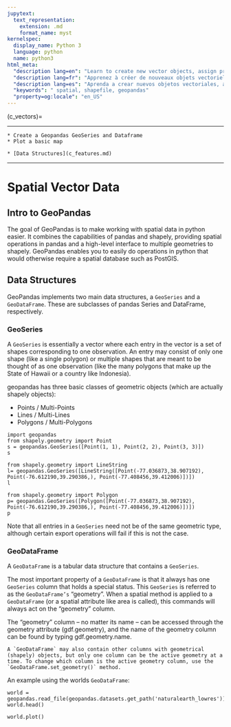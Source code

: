 ```yaml
---
jupytext:
  text_representation:
    extension: .md
    format_name: myst
kernelspec:
  display_name: Python 3
  language: python
  name: python3
html_meta:
  "description lang=en": "Learn to create new vector objects, assign projections or CRS, and write them to a shapefile or geojson. We also cover creating basic maps with points, lines and polygons."
  "description lang=fr": "Apprenez à créer de nouveaux objets vectoriels, à attribuer des projections ou à des CRS et à les écrire dans un fichier de formes ou un geojson. Nous couvrons également la création de cartes de base avec des points, des lignes et des polygones."
  "description lang=es": "Aprenda a crear nuevos objetos vectoriales, asigne proyecciones o CRS y escríbalos en un shapefile o geojson. También cubrimos la creación de mapas básicos con puntos, líneas y polígonos."
  "keywords": " spatial, shapefile, geopandas"
  "property=og:locale": "en_US"
---
```


(c_vectors)=


---------------
```{admonition} Learning Objectives
* Create a Geopandas GeoSeries and Dataframe
* Plot a basic map 
```
```{admonition} Review
* [Data Structures](c_features.md)
```
--------------

# Spatial Vector Data 

## Intro to GeoPandas

The goal of GeoPandas is to make working with spatial data in python easier. It combines the capabilities of pandas and shapely, providing spatial operations in pandas and a high-level interface to multiple geometries to shapely. GeoPandas enables you to easily do operations in python that would otherwise require a spatial database such as PostGIS.

## Data Structures

GeoPandas implements two main data structures, a `GeoSeries` and a `GeoDataFrame`. These are subclasses of pandas Series and DataFrame, respectively.

### GeoSeries

A `GeoSeries` is essentially a vector where each entry in the vector is a set of shapes corresponding to one observation. An entry may consist of only one shape (like a single polygon) or multiple shapes that are meant to be thought of as one observation (like the many polygons that make up the State of Hawaii or a country like Indonesia).

geopandas has three basic classes of geometric objects (which are actually shapely objects):

* Points / Multi-Points
* Lines / Multi-Lines
* Polygons / Multi-Polygons

```{code-cell} ipython3
import geopandas
from shapely.geometry import Point
s = geopandas.GeoSeries([Point(1, 1), Point(2, 2), Point(3, 3)])
s
```
```{code-cell} ipython3
from shapely.geometry import LineString
l= geopandas.GeoSeries([LineString([Point(-77.036873,38.907192), Point(-76.612190,39.290386,), Point(-77.408456,39.412006)])])
l
```
```{code-cell} ipython3
from shapely.geometry import Polygon
p= geopandas.GeoSeries([Polygon([Point(-77.036873,38.907192), Point(-76.612190,39.290386,), Point(-77.408456,39.412006)])])
p
```

Note that all entries in a `GeoSeries` need not be of the same geometric type, although certain export operations will fail if this is not the case.

### GeoDataFrame
A `GeoDataFrame` is a tabular data structure that contains a `GeoSeries`.

The most important property of a `GeoDataFrame` is that it always has one `GeoSeries` column that holds a special status. This `GeoSeries` is referred to as the `GeoDataFrame’s` “geometry”. When a spatial method is applied to a `GeoDataFrame` (or a spatial attribute like area is called), this commands will always act on the “geometry” column.

The “geometry” column – no matter its name – can be accessed through the geometry attribute (gdf.geometry), and the name of the geometry column can be found by typing gdf.geometry.name.

```{note}
A `GeoDataFrame` may also contain other columns with geometrical (shapely) objects, but only one column can be the active geometry at a time. To change which column is the active geometry column, use the `GeoDataFrame.set_geometry()` method.
```

An example using the worlds `GeoDataFrame`:

```{code-cell} ipython3
world = geopandas.read_file(geopandas.datasets.get_path('naturalearth_lowres'))
world.head()
```

```{code-cell} ipython3
world.plot()
```


